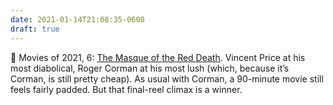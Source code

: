 ```yaml
---
date: 2021-01-14T21:08:35-0600
draft: true
---
```




🎥 Movies of 2021, 6: [The Masque of the Red Death](https://www.imdb.com/title/tt0058333/). Vincent Price at his most diabolical, Roger Corman at his most lush (which, because it’s Corman, is still pretty cheap). As usual with Corman, a 90-minute movie still feels fairly padded. But that final-reel climax is a winner.



